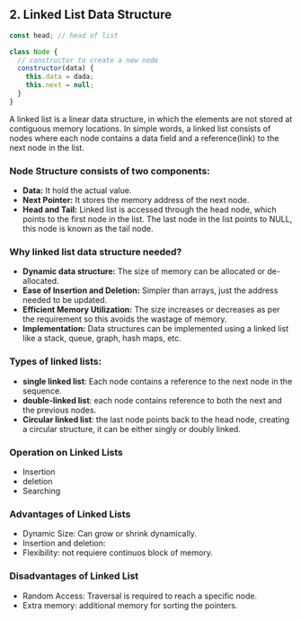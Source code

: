 ## 2. Linked List Data Structure

```js
const head; // head of list

class Node {
  // constructor to create a new node
  constructor(data) {
    this.data = dada;
    this.next = null;
  }
}
```

A linked list is a linear data structure, in which the elements are not stored at contiguous memory locations. In simple words, a linked list consists of nodes where each node contains a data field and a reference(link) to the next node in the list.

### Node Structure consists of two components:

- **Data:** It hold the actual value.
- **Next Pointer:** It stores the memory address of the next node.
- **Head and Tail:** Linked list is accessed through the head node, which points to the first node in the list. The last node in the list points to NULL, this node is known as the tail node.

### Why linked list data structure needed?

- **Dynamic data structure:** The size of memory can be allocated or de-allocated.
- **Ease of Insertion and Deletion:** Simpler than arrays, just the address needed to be updated.
- **Efficient Memory Utilization:** The size increases or decreases as per the requirement so this avoids the wastage of memory.
- **Implementation:** Data structures can be implemented using a linked list like a stack, queue, graph, hash maps, etc.

### Types of linked lists:

- **single linked list**: Each node contains a reference to the next node in the sequence.
- **double-linked list**: each node contains reference to both the next and the previous nodes.
- **Circular linked list**: the last node points back to the head node, creating a circular structure, it can be either singly or doubly linked.

### Operation on Linked Lists

- Insertion
- deletion
- Searching

### Advantages of Linked Lists

- Dynamic Size: Can grow or shrink dynamically.
- Insertion and deletion:
- Flexibility: not requiere continuos block of memory.

### Disadvantages of Linked List

- Random Access: Traversal is required to reach a specific node.
- Extra memory: additional memory for sorting the pointers.
